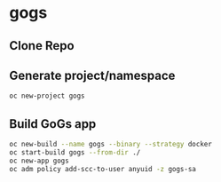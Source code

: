 # gogs

## Clone Repo

## Generate project/namespace

```bash
oc new-project gogs
```

## Build GoGs app

```bash
oc new-build --name gogs --binary --strategy docker
oc start-build gogs --from-dir ./
oc new-app gogs 
oc adm policy add-scc-to-user anyuid -z gogs-sa
```